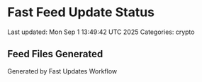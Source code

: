 # Fast Feed Update Status
Last updated: Mon Sep  1 13:49:42 UTC 2025
Categories: crypto

## Feed Files Generated

Generated by Fast Updates Workflow
